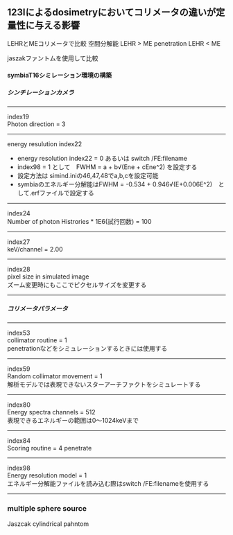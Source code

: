 ## 123Iによるdosimetryにおいてコリメータの違いが定量性に与える影響

LEHRとMEコリメータで比較
空間分解能 LEHR > ME
penetration LEHR < ME

jaszakファントムを使用して比較


####  symbiaT16シミレーション環境の構築
##### シンチレーションカメラ  
___  
index19  
Photon direction = 3

___  
energy resulution index22    
- energy resolution  index22 = 0 あるいは switch /FE:filename 
- index98 = 1 として　FWHM = a + b√(Ene + cEne^2)  を設定する
- 設定方法は simind.iniの46,47,48でa,b,cを設定可能
- symbiaのエネルギー分解能はFWHM = -0.534 + 0.946√(E+0.006E^2)　として.erfファイルで設定する
___  
index24  
Number of photon Histrories * 1E6(試行回数)  =   100  
___  
index27  
keV/channel = 2.00  
___  
index28  
pixel size in simulated image  
ズーム変更時にもここでピクセルサイズを変更する  
___
##### コリメータパラメータ　　
___  
index53  
collimator routine = 1  
penetrationなどをシミュレーションするときには使用する  
___  
index59  
Random collimator movement = 1  
解析モデルでは表現できないスターアーチファクトをシミュレートする  
___  
index80  
Energy spectra channels = 512  
表現できるエネルギーの範囲は0～1024keVまで  
___  
index84  
Scoring routine = 4 penetrate  
___
index98  
Energy resolution model = 1  
エネルギー分解能ファイルを読み込む際はswitch /FE:filenameを使用する　　
___
### multiple sphere source  
Jaszcak cylindrical pahntom  


